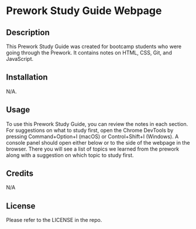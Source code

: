 # Prework Study Guide Webpage

## Description

This Prework Study Guide was created for bootcamp students who were going through the Prework. It contains notes on HTML, CSS, Git, and JavaScript.

## Installation

N/A.

## Usage

To use this Prework Study Guide, you can review the notes in each section. For suggestions on what to study first, open the Chrome DevTools by pressing Command+Option+I (macOS) or Control+Shift+I (Windows). A console panel should open either below or to the side of the webpage in the browser. There you will see a list of topics we learned from the prework along with a suggestion on which topic to study first.

## Credits

N/A

## License

Please refer to the LICENSE in the repo.

